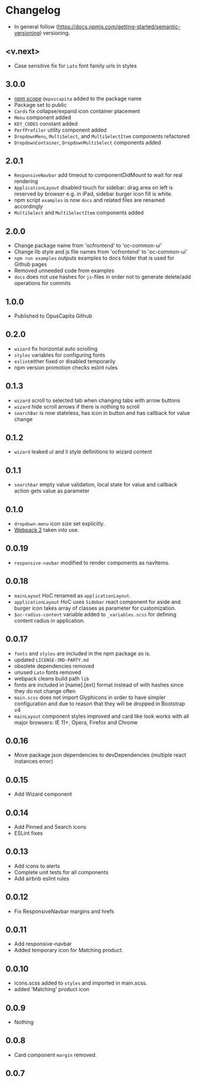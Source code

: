 # Changelog

* In general follow (https://docs.npmjs.com/getting-started/semantic-versioning) versioning.

## <v.next>
* Case sensitive fix for `Lato` font family urls in styles

## 3.0.0

* [npm scope](https://docs.npmjs.com/misc/scope) `@opuscapita` added to the package name
* Package set to public
* `Cards` fix collapse/expand icon container placement
* `Menu` component added
* `KEY_CODES` constant added
* `PerfProfiler` utility component added
* `DropdownMenu`, `MultiSelect`, and `MultiSelectItem` components refactored
* `DropdownContainer`, `DropdownMultiSelect` components added

## 2.0.1

* `ResponsiveNavbar` add timeout to componentDidMount to wait for real rendering
* `ApplicationLayout` disabled touch for sidebar: drag area on left is reserved by browser e.g. in iPad, sidebar burger icon fill is white.
* npm script `examples` is now `docs` and related files are renamed accordingly
* `MultiSelect` and `MultiSelectItem` components added

## 2.0.0

* Change package name from 'ocfrontend' to 'oc-common-ui'
* Change lib style and js file names from 'ocfrontend' to 'oc-common-ui'
* `npm run examples` outputs examples to docs folder that is used for Github pages
* Removed unneeded code from examples
* `docs` does not use hashes for `js`-files in order not to generate delete/add operations for commits

## 1.0.0

* Published to OpusCapita Github

## 0.2.0

* `wizard` fix horizontal auto scrolling
* `styles` variables for configuring fonts
* `eslint`either fixed or disabled temporarily
* npm version promotion checks eslint rules

## 0.1.3

* `wizard` scroll to selected tab when changing tabs with arrow buttons
* `wizard` hide scroll arrows if there is nothing to scroll
* `searchBar` is now stateless, has icon in button and has callback for value change

## 0.1.2

* `wizard` leaked ul and li style definitions to wizard content

## 0.1.1

* `searchbar` empty value validation, local state for value and callback action gets value as parameter

## 0.1.0

* `dropdown-menu` icon size set explicitly.
* [Webpack 2](https://webpack.js.org/) taken into use.

## 0.0.19

* `responsive-navbar` modified to render components as navItems.

## 0.0.18

* `mainLayout` HoC renamed as `applicationLayout`.
* `applicationLayout` HoC uses `Sidebar` react component for aside and burger icon takes array of classes as parameter for customization.
* `$oc-radius-content` variable added to `_variables.scss` for defining content radius in application.

## 0.0.17

* `fonts` and `styles` are included in the npm package as is.
* updated `LICENSE-3RD-PARTY.md`
* obsolete dependencies removed
* unused `Lato` fonts removed
* webpack cleans build path `lib`
* fonts are included in [name].[ext] format instead of with hashes since they do not change often
* `main.scss` does not import Glyphicons in order to have simpler configuration and due to reason that they will be dropped in Bootstrap v4
* `mainLayout` component styles improved and card like look works with all major browsers: IE 11+, Opera, Firefox and Chrome

## 0.0.16

* Move package.json dependencies to devDependencies (multiple react instances error)

## 0.0.15

* Add Wizard component

## 0.0.14

* Add Pinned and Search icons
* ESLint fixes

## 0.0.13

* Add icons to alerts
* Complete unit tests for all components
* Add airbnb eslint rules

## 0.0.12

* Fix ResponsiveNavbar margins and hrefs

## 0.0.11

* Add responsive-navbar
* Added temporary icon for Matching product.

## 0.0.10

* icons.scss added to `styles` and imported in main.scss.
* added 'Matching' product icon

## 0.0.9

* Nothing

## 0.0.8

* Card component `margin` removed.

## 0.0.7